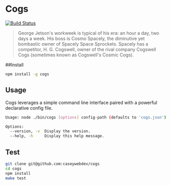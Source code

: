 # Cogs

[![Build Status](https://secure.travis-ci.org/caseywebdev/cogs.png)](http://travis-ci.org/caseywebdev/cogs)

> George Jetson's workweek is typical of his era: an hour a day, two days a
> week. His boss is Cosmo Spacely, the diminutive yet bombastic owner of Spacely
> Space Sprockets. Spacely has a competitor, H. G. Cogswell, owner of the rival
> company Cogswell Cogs (sometimes known as Cogswell's Cosmic Cogs).

##Install


```bash
npm install -g cogs
```

## Usage

Cogs leverages a simple command line interface paired with a powerful
declarative config file.

```bash
Usage: node ./bin/cogs [options] config-path (defaults to 'cogs.json')

Options:
  --version, -v  Display the version.
  --help, -h     Display this help message.
```

## Test

```bash
git clone git@github.com:caseywebdev/cogs
cd cogs
npm install
make test
```
